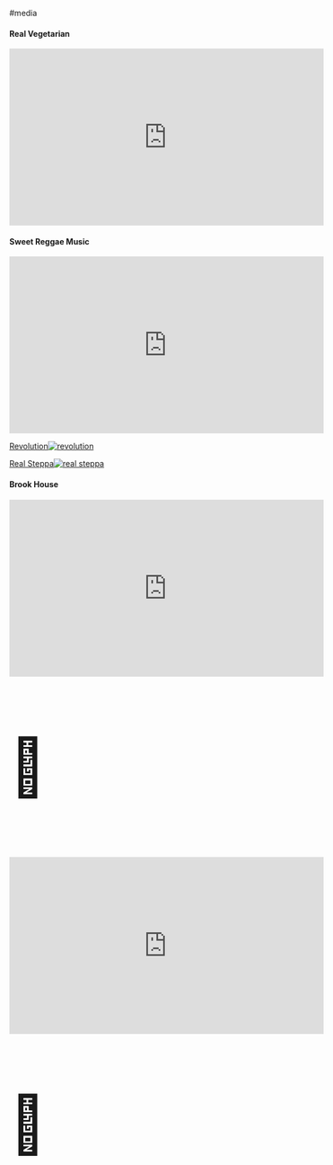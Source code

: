 #media

#### Real Vegetarian
<iframe width="560" height="315" src="https://www.youtube.com/embed/CEYueE97HZg" title="YouTube video player" frameborder="0" allow="accelerometer; autoplay; clipboard-write; encrypted-media; gyroscope; picture-in-picture; web-share" allowfullscreen></iframe>

#### Sweet Reggae Music
<iframe width="560" height="315" src="https://www.youtube.com/embed/j2keKv5XLvs" title="YouTube video player" frameborder="0" allow="accelerometer; autoplay; clipboard-write; encrypted-media; gyroscope; picture-in-picture; web-share" allowfullscreen></iframe>


[Revolution![revolution](https://babaras.co.uk/revolution/revolution-sq.png "Revolution")](https://babaras.co.uk/revolution/)

[Real Steppa![real steppa](https://babaras.co.uk/img/real-steppa-transparent.png "Real Steppa")](https://babaras.co.uk/real-steppa)


#### Brook House
<iframe width="560" height="315" src="https://www.youtube.com/embed/hlPbTKxJRCI?si=9FIUBdPYNuHycEeq" title="YouTube video player" frameborder="0" allow="accelerometer; autoplay; clipboard-write; encrypted-media; gyroscope; picture-in-picture; web-share" allowfullscreen></iframe>
<p style="font-size:100px">&#129409;</p>


<iframe width="560" height="315" src="https://www.youtube.com/embed/QX4Zo5XLvK4?si=mVtqC0iVzYvklbF5" title="YouTube video player" frameborder="0" allow="accelerometer; autoplay; clipboard-write; encrypted-media; gyroscope; picture-in-picture; web-share" allowfullscreen></iframe>

<p style="font-size:100px">&#129409;</p>
